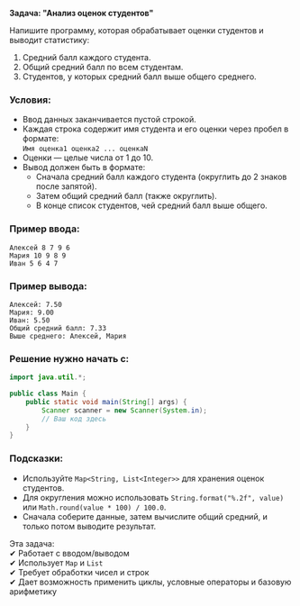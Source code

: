 **Задача: "Анализ оценок студентов"**  

Напишите программу, которая обрабатывает оценки студентов и выводит статистику:  
1. Средний балл каждого студента.  
2. Общий средний балл по всем студентам.  
3. Студентов, у которых средний балл выше общего среднего.  

### **Условия:**  
- Ввод данных заканчивается пустой строкой.  
- Каждая строка содержит имя студента и его оценки через пробел в формате:  
  `Имя оценка1 оценка2 ... оценкаN`  
- Оценки — целые числа от 1 до 10.  
- Вывод должен быть в формате:  
  - Сначала средний балл каждого студента (округлить до 2 знаков после запятой).  
  - Затем общий средний балл (также округлить).  
  - В конце список студентов, чей средний балл выше общего.  

### **Пример ввода:**  
```
Алексей 8 7 9 6  
Мария 10 9 8 9  
Иван 5 6 4 7  
```  

### **Пример вывода:**  
```
Алексей: 7.50  
Мария: 9.00  
Иван: 5.50  
Общий средний балл: 7.33  
Выше среднего: Алексей, Мария  
```  

### **Решение нужно начать с:**  
```java
import java.util.*;

public class Main {
    public static void main(String[] args) {
        Scanner scanner = new Scanner(System.in);
        // Ваш код здесь
    }
}
```  

### **Подсказки:**  
- Используйте `Map<String, List<Integer>>` для хранения оценок студентов.  
- Для округления можно использовать `String.format("%.2f", value)` или `Math.round(value * 100) / 100.0`.  
- Сначала соберите данные, затем вычислите общий средний, и только потом выводите результат.  

Эта задача:  
✔ Работает с вводом/выводом  
✔ Использует `Map` и `List`  
✔ Требует обработки чисел и строк  
✔ Дает возможность применить циклы, условные операторы и базовую арифметику